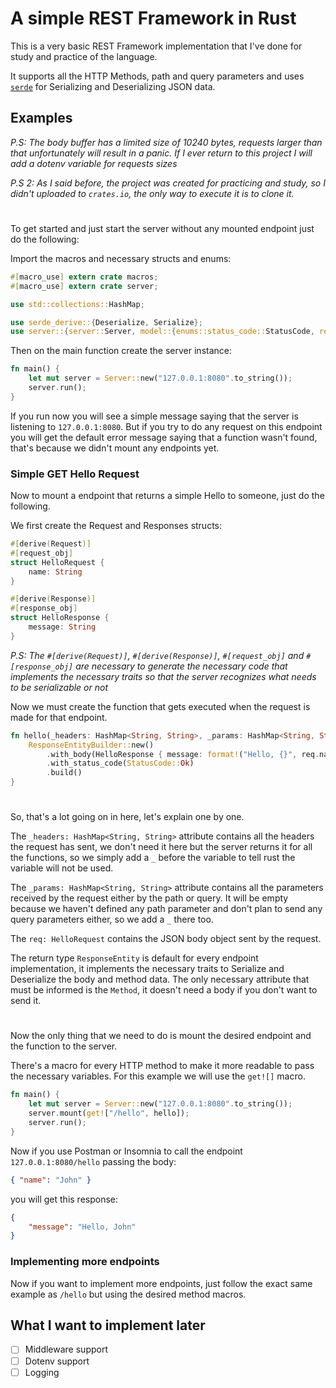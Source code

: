 # A simple REST Framework in Rust

This is a very basic REST Framework implementation that I've done for study and practice of the language.

It supports all the HTTP Methods, path and query parameters and uses [`serde`](https://serde.rs/) for Serializing and Deserializing JSON data.

## Examples

_P.S: The body buffer has a limited size of 10240 bytes, requests larger than that unfortunately will result in a panic. If I ever return to this project I will add a dotenv variable for requests sizes_

_P.S 2: As I said before, the project was created for practicing and study, so I didn't uploaded to `crates.io`, the only way to execute it is to clone it._

#

To get started and just start the server without any mounted endpoint just do the following:

Import the macros and necessary structs and enums:

```rust
#[macro_use] extern crate macros;
#[macro_use] extern crate server;

use std::collections::HashMap;

use serde_derive::{Deserialize, Serialize};
use server::{server::Server, model::{enums::status_code::StatusCode, response_entity::{ResponseEntityBuilder, ResponseEntity}}};
```

Then on the main function create the server instance:

```rust
fn main() {
    let mut server = Server::new("127.0.0.1:8080".to_string());
    server.run();
}
```

If you run now you will see a simple message saying that the server is listening to `127.0.0.1:8080`. But if you try to do any request on this endpoint you will get the default error message saying that a function wasn't found, that's because we didn't mount any endpoints yet.

### Simple GET Hello Request

Now to mount a endpoint that returns a simple Hello to someone, just do the following.

We first create the Request and Responses structs:

```rust
#[derive(Request)]
#[request_obj]
struct HelloRequest {
    name: String
}

#[derive(Response)]
#[response_obj]
struct HelloResponse {
    message: String
}
```

_P.S: The `#[derive(Request)]`, `#[derive(Response)]`, `#[request_obj]` and `#[response_obj]` are necessary to generate the necessary code that implements the necessary traits so that the server recognizes what needs to be serializable or not_

Now we must create the function that gets executed when the request is made for that endpoint.

```rust
fn hello(_headers: HashMap<String, String>, _params: HashMap<String, String>, req: HelloRequest) -> ResponseEntity {
    ResponseEntityBuilder::new()
        .with_body(HelloResponse { message: format!("Hello, {}", req.name) })
        .with_status_code(StatusCode::Ok)
        .build()
}
```

#

So, that's a lot going on in here, let's explain one by one.

The `_headers: HashMap<String, String>` attribute contains all the headers the request has sent, we don't need it here but the server returns it for all the functions, so we simply add a `_` before the variable to tell rust the variable will not be used.

The `_params: HashMap<String, String>` attribute contains all the parameters received by the request either by the path or query. It will be empty because we haven't defined any path parameter and don't plan to send any query parameters either, so we add a `_` there too.

The `req: HelloRequest` contains the JSON body object sent by the request.

The return type `ResponseEntity` is default for every endpoint implementation, it implements the necessary traits to Serialize and Deserialize the body and method data. The only necessary attribute that must be informed is the `Method`, it doesn't need a body if you don't want to send it.

#

Now the only thing that we need to do is mount the desired endpoint and the function to the server.

There's a macro for every HTTP method to make it more readable to pass the necessary variables. For this example we will use the `get![]` macro.

```rust
fn main() {
    let mut server = Server::new("127.0.0.1:8080".to_string());
    server.mount(get!["/hello", hello]);
    server.run();
}
```

Now if you use Postman or Insomnia to call the endpoint `127.0.0.1:8080/hello` passing the body: 
```json
{ "name": "John" }
``` 
you will get this response:

```json
{
	"message": "Hello, John"
}
```

### Implementing more endpoints

Now if you want to implement more endpoints, just follow the exact same example as `/hello` but using the desired method macros.

## What I want to implement later

- [ ] Middleware support
- [ ] Dotenv support
- [ ] Logging